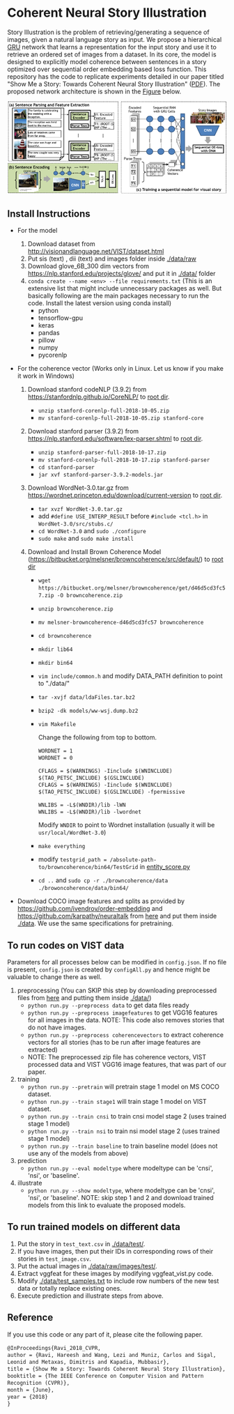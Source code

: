 # Coherent Neural Story Illustration
Story Illustration is the problem of retrieving/generating a sequence of images, given a natural language story as input. We propose a hierarchical [GRU](https://en.wikipedia.org/wiki/Gated_recurrent_unit) network that learns a representation for the input story and use it to retrieve an ordered set of images from a dataset. In its core, the model is designed to explicitly model coherence between sentences in a story optimized over sequential order embedding based loss function. This repository has the code to replicate experiments detailed in our paper titled "Show Me a Story: Towards Coherent Neural Story Illustration" ([PDF](http://openaccess.thecvf.com/content_cvpr_2018/papers/Ravi_Show_Me_a_CVPR_2018_paper.pdf)). The proposed network architecture is shown in the [Figure](./net_arch.png) below. 


![Proposed Network](./net_arch.png)

## Install Instructions

- For the model 

  1. Download dataset from http://visionandlanguage.net/VIST/dataset.html
  2. Put sis (text) , dii (text) and images folder inside [./data/raw](./data/raw)
  3. Download glove_6B_300 dim vectors from https://nlp.stanford.edu/projects/glove/ and put it in [./data/](./data/) folder
  4. `conda create --name <env> --file requirements.txt` (This is an extensive list that might include unnecessary packages as well. But basically following are the main packages necessary to run the code. Install the latest version using conda install)
     - python
     - tensorflow-gpu
     - keras 
     - pandas
     - pillow 
     - numpy
     - pycorenlp

- For the coherence vector (Works only in Linux. Let us know if you make it work in Windows)

  1. Download stanford codeNLP (3.9.2) from https://stanfordnlp.github.io/CoreNLP/ to [root dir](./).
    
     - `unzip stanford-corenlp-full-2018-10-05.zip`
     - `mv stanford-corenlp-full-2018-10-05.zip stanford-core`
     
  2. Download stanford parser (3.9.2) from https://nlp.stanford.edu/software/lex-parser.shtml to [root dir](./).
     - `unzip stanford-parser-full-2018-10-17.zip`
     - `mv stanford-corenlp-full-2018-10-17.zip stanford-parser`
     - `cd stanford-parser`
     - `jar xvf stanford-parser-3.9.2-models.jar`

  3. Download WordNet-3.0.tar.gz from https://wordnet.princeton.edu/download/current-version to [root dir](.).
     - `tar xvzf WordNet-3.0.tar.gz`
     - add `#define USE_INTERP_RESULT` before `#include <tcl.h>` in `WordNet-3.0/src/stubs.c/`
     - `cd WordNet-3.0` and `sudo ./configure`
     - `sudo make` and `sudo make install`
     
  4. Download and Install Brown Coherence Model (https://bitbucket.org/melsner/browncoherence/src/default/) to [root dir](.)
     - `wget https://bitbucket.org/melsner/browncoherence/get/d46d5cd3fc57.zip -O browncoherence.zip`
     - `unzip browncoherence.zip`
     - `mv melsner-browncoherence-d46d5cd3fc57 browncoherence`
     - `cd browncoherence`
     - `mkdir lib64`
     - `mkdir bin64`
     - `vim include/common.h` and modify DATA_PATH definition to point to "./data/"
     - `tar -xvjf data/ldaFiles.tar.bz2 `
     - `bzip2 -dk models/ww-wsj.dump.bz2`
     - `vim Makefile`
     
       Change the following from top to bottom.
       ```
       WORDNET = 1
       WORDNET = 0
       ```
       ```
       CFLAGS = $(WARNINGS) -Iinclude $(WNINCLUDE) $(TAO_PETSC_INCLUDE) $(GSLINCLUDE)
       CFLAGS = $(WARNINGS) -Iinclude $(WNINCLUDE) $(TAO_PETSC_INCLUDE) $(GSLINCLUDE) -fpermissive 
       ```
       ```
       WNLIBS = -L$(WNDIR)/lib -lWN
       WNLIBS = -L$(WNDIR)/lib -lwordnet
       ```
       Modify `WNDIR` to point to Wordnet installation (usually it will be `usr/local/WordNet-3.0`)
     - `make everything`
     - modify `testgrid_path = /absolute-path-to/browncoherence/bin64/TestGrid` in [entity_score.py](./coherence_vector/entity_score.py)
     - `cd ..` and `sudo cp -r ./browncoherence/data ./browoncoherence/data/bin64/`

- Download COCO image features and splits as provided by https://github.com/ivendrov/order-embedding and https://github.com/karpathy/neuraltalk from [here](https://drive.google.com/open?id=16f1Wg80Mf38C7j57ngKjq4v2zjkOr-IS) and put them inside [./data](./data/). We use the same specifications for pretraining. 

## To run codes on VIST data
Parameters for all processes below can be modified in `config.json`. If no file is present, `config.json` is created by `configAll.py` and hence might be valuable to change there as well.
1. preprocessing (You can SKIP this step by downloading preprocessed files from [here](https://drive.google.com/open?id=1hc_Q1nF5rTBqNJNWCoYtK01axQhfAMgX) and putting them inside [./data/](./data/))
    - `python run.py --preprocess data` to get data files ready
    - `python run.py --preprocess imagefeatures` to get VGG16 features for all images in the data. NOTE: This code also removes stories that do not have images.
    - `python run.py --preprocess coherencevectors` to extract coherence vectors for all stories (has to be run after image features are extracted)
    - NOTE: The preprocessed zip file has coherence vectors, VIST processed data and VIST VGG16 image features, that was part of our paper.
2. training
    - `python run.py --pretrain` will pretrain stage 1 model on MS COCO dataset. 
    - `python run.py --train stage1` will train stage 1 model on VIST dataset.  
    - `python run.py --train cnsi` to train cnsi model stage 2 (uses trained stage 1 model)
    - `python run.py --train nsi` to train nsi model stage 2 (uses trained stage 1 model)
    - `python run.py --train baseline` to train baseline model (does not use any of the models from above)
3. prediction
    - `python run.py --eval modeltype` where modeltype can be 'cnsi', 'nsi', or 'baseline'.
4. illustrate
    - `python run.py --show modeltype`, where modeltype can be 'cnsi', 'nsi', or 'baseline'.
NOTE: skip step 1 and 2 and download trained models from this link to evaluate the proposed models.  

## To run trained models on different data
1. Put the story in `test_text.csv` in [./data/test/](./data/test/).
2. If you have images, then put their IDs in corresponding rows of their stories in `test_image.csv`.
3. Put the actual images in [./data/raw/images/test/](./data/raw/images/test/).
4. Extract vggfeat for these images by modifying vggfeat_vist.py code.
5. Modify [./data/test_samples.txt](./data/test_samples.txt) to include row numbers of the new test data or totally replace existing ones. 
6. Execute prediction and illustrate steps from above.

## Reference
If you use this code or any part of it, please cite the following paper. 
```
@InProceedings{Ravi_2018_CVPR,
author = {Ravi, Hareesh and Wang, Lezi and Muniz, Carlos and Sigal, Leonid and Metaxas, Dimitris and Kapadia, Mubbasir},
title = {Show Me a Story: Towards Coherent Neural Story Illustration},
booktitle = {The IEEE Conference on Computer Vision and Pattern Recognition (CVPR)},
month = {June},
year = {2018}
}
```
